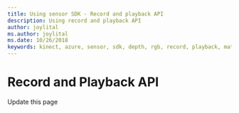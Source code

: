 ```yaml
---
title: Using sensor SDK - Record and playback API
description: Using record and playback API
author: joylital
ms.author: joylital
ms.date: 10/26/2018
keywords: kinect, azure, sensor, sdk, depth, rgb, record, playback, matroska, mkv
---
```

# Record and Playback API

Update this page